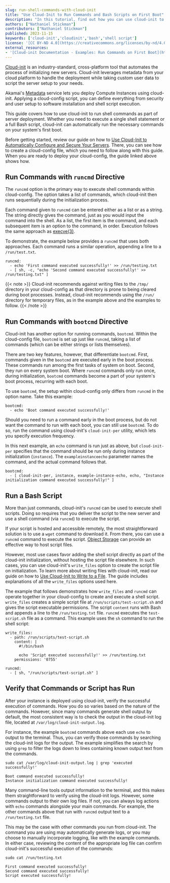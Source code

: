 ```yaml
---
slug: run-shell-commands-with-cloud-init
title: "Use Cloud-Init to Run Commands and Bash Scripts on First Boot"
description: "In this tutorial, find out how you can use cloud-init to run shell commands and Bash scripts on first booting up a new server."
authors: ["Nathaniel Stickman"]
contributors: ["Nathaniel Stickman"]
published: 2023-11-15
keywords: ['cloud-init','cloudinit','bash','shell script']
license: '[CC BY-ND 4.0](https://creativecommons.org/licenses/by-nd/4.0)'
external_resources:
- '[Cloud-init Documentation - Examples: Run Commands on First Boot](https://cloudinit.readthedocs.io/en/latest/reference/examples.html#run-commands-on-first-boot)'
---
```


[Cloud-init](https://cloudinit.readthedocs.io/en/latest/index.html) is an industry-standard, cross-platform tool that automates the process of initializing new servers. Cloud-init leverages metadata from your cloud platform to handle the deployment while taking custom user data to script the server setup to your needs.

Akamai's [Metadata](/docs/products/compute/compute-instances/guides/metadata/) service lets you deploy Compute Instances using cloud-init. Applying a cloud-config script, you can define everything from security and user setup to software installation and shell script execution.

This guide covers how to use cloud-init to run shell commands as part of server deployment. Whether you need to execute a single shell statement or a full Bash script, cloud-init can automatically run the necessary commands on your system's first boot.

Before getting started, review our guide on how to [Use Cloud-Init to Automatically Configure and Secure Your Servers](/docs/guides/configure-and-secure-servers-with-cloud-init/). There, you can see how to create a cloud-config file, which you need to follow along with this guide. When you are ready to deploy your cloud-config, the guide linked above shows how.

## Run Commands with `runcmd` Directive

The `runcmd` option is the primary way to execute shell commands within cloud-config. The option takes a list of commands, which cloud-init then runs sequentially during the initialization process.

Each command given to `runcmd` can be entered either as a list or as a string. The string directly gives the command, just as you would input the command into the shell. As a list, the first item is the command, and each subsequent item is an option to the command, in order. Execution follows the same approach as [execve(3)](https://linux.die.net/man/3/execve).

To demonstrate, the example below provides a `runcmd` that uses both approaches. Each command runs a similar operation, appending a line to a `/run/test.txt`.

```file {title="cloud-config.yaml" lang="yaml"}
runcmd:
  - echo 'First command executed successfully!' >> /run/testing.txt
  - [ sh, -c, "echo 'Second command executed successfully!' >> /run/testing.txt" ]
```

{{< note >}}
Cloud-init recommends against writing files to the `/tmp/` directory in your cloud-config as that directory is prone to being cleared during boot processes. Instead, cloud-init recommends using the `/run/` directory for temporary files, as in the example above and the examples to follow.
{{< /note >}}

## Run Commands with `bootcmd` Directive

Cloud-init has another option for running commands, `bootcmd`. Within the cloud-config file, `bootcmd` is set up just like `runcmd`, taking a list of commands (which can be either strings or lists themselves).

There are two key features, however, that differentiate `bootcmd`. First, commands given in the `bootcmd` are executed early in the boot process. These commands run among the first tasks of system on boot. Second, they run on every system boot. Where `runcmd` commands only run once, during initialization, `bootcmd` commands become a part of your system's boot process, recurring with each boot.

To use `bootcmd`, the setup within cloud-config only differs from `runcmd` in the option name. Take this example:

```file {title="cloud-config.yaml" lang="yaml"}
bootcmd:
  - echo 'Boot command executed successfully!'
```

Should you need to run a command early in the boot process, but do not want the command to run with each boot, you can still use `bootcmd`. To do so, run the command using cloud-init's `cloud-init-per` utility, which lets you specify execution frequency.

In this next example, an `echo` command is run just as above, but `cloud-init-per` specifies that the command should be run only during instance initialization (`instance`). The `exampleinstanceecho` parameter names the command, and the actual command follows that.

```file {title="cloud-config.yaml" lang="yaml"}
bootcmd:
  - [ cloud-init-per, instance, example-instance-echo, echo, "Instance initialization command executed successfully!" ]
```

## Run a Bash Script

More than just commands, cloud-init's `runcmd` can be used to execute shell scripts. Doing so requires that you deliver the script to the new server and use a shell command (via `runcmd`) to execute the script.

If your script is hosted and accessible remotely, the most straightforward solution is to use a `wget` command to download it. From there, you can use a `runcmd` command to execute the script. [Object Storage](/docs/products/storage/object-storage/get-started/) can provide an effective way to host script files.

However, most use cases favor adding the shell script directly as part of the cloud-init initialization, without hosting the script file elsewhere. In such cases, you can use cloud-init's `write_files` option to create the script file on initialization. To learn more about writing files with cloud-init, read our guide on how to [Use Cloud-Init to Write to a File](/docs/guides/write-files-with-cloud-init/). The guide includes explanations of all the `write_files` options used here.

The example that follows demonstrates how `write_files` and `runcmd` can operate together in your cloud-config to create and execute a shell script. `write_files` creates a simple script file at `/run/scripts/test-script.sh` and gives the script executable permissions. The script `content` runs with Bash and appends a line to the `/run/testing.txt` file. `runcmd` executes the `test-script.sh` file as a command. This example uses the `sh` command to run the shell script:

```file {title="cloud-config.yaml" lang="yaml"}
write_files:
  - path: /run/scripts/test-script.sh
    content: |
      #!/bin/bash

      echo 'Script executed successfully!' >> /run/testing.txt
    permissions: '0755'

runcmd:
  - [ sh, "/run/scripts/test-script.sh" ]
```

## Verify that Commands or Script has Run

After your instance is deployed using cloud-init, verify the successful execution of commands. How you do so varies based on the nature of the commands. However, since many commands generate shell output by default, the most consistent way is to check the output in the cloud-init log file, located at `/var/log/cloud-init-output.log`.

For instance, the example `bootcmd` commands above each use `echo` to output to the terminal. Thus, you can verify those commands by searching the cloud-init logs for the output. The example simplifies the search by using `grep` to filter the logs down to lines containing known output text from the commands.

```command
sudo cat /var/log/cloud-init-output.log | grep 'executed successfully!'
```

```output
Boot command executed successfully!
Instance initialization command executed successfully!
```

Many command-line tools output information to the terminal, and this makes them straightforward to verify using the cloud-init logs. However, some commands output to their own log files. If not, you can always log actions with `echo` commands alongside your main commands. For example, the other commands above that run with `runcmd` output text to a `/run/testing.txt` file.

This may be the case with other commands you run from cloud-init. The command you are using may automatically generate logs, or you may choose to manually incorporate logging, like with the example commands. In either case, reviewing the content of the appropriate log file can confirm cloud-init's successful execution of the commands:

```command
sudo cat /run/testing.txt
```

```output
First command executed successfully!
Second command executed successfully!
Script executed successfully!
```